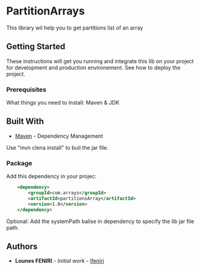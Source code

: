 # PartitionArrays

This library wil help you to get partitions list of an array 

## Getting Started

These instructions will get you running and integrate this lib on your project for development and production environement. See how to deploy the project.

### Prerequisites

What things you need to install: Maven & JDK

## Built With

* [Maven](https://maven.apache.org/) - Dependency Management

Use "mvn clena install" to buil the jar file.

### Package
Add this dependency in your projec: 
```xml
    <dependency>
        <groupId>com.arrays</groupId>
        <artifactId>partitionsArray</artifactId>
        <version>1.0</version> 
    </dependency>
```
Optional: Add the systemPath balise in dependency to specify the lib jar file path. 


## Authors

* **Lounes FENIRI** - *Initial work* - [lfeniri](https://github.com/lfeniri)
